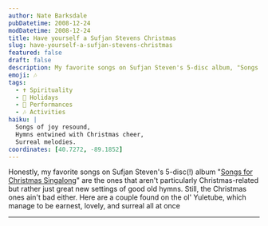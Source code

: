 ```yaml
---
author: Nate Barksdale
pubDatetime: 2008-12-24
modDatetime: 2008-12-24
title: Have yourself a Sufjan Stevens Christmas
slug: have-yourself-a-sufjan-stevens-christmas
featured: false
draft: false
description: My favorite songs on Sufjan Steven's 5-disc album, "Songs for Christmas Singalong," beautifully blend hymns with a touch of Christmas spirit.
emoji: 🎶
tags:
  - ✝️ Spirituality
  - 🎄 Holidays
  - 🎤 Performances
  - 🎶 Activities
haiku: |
  Songs of joy resound,  
  Hymns entwined with Christmas cheer,  
  Surreal melodies.
coordinates: [40.7272, -89.1852]
---
```


Honestly, my favorite songs on Sufjan Steven's 5-disc(!) album "[Songs for Christmas Singalong](http://web.archive.org/web/20121020182942/http://asthmatickitty.com/music.php?releaseID=63)" are the ones that aren't particularly Christmas-related but rather just great new settings of good old hymns. Still, the Christmas ones ain't bad either. Here are a couple found on the ol' Yuletube, which manage to be earnest, lovely, and surreal all at once

---
